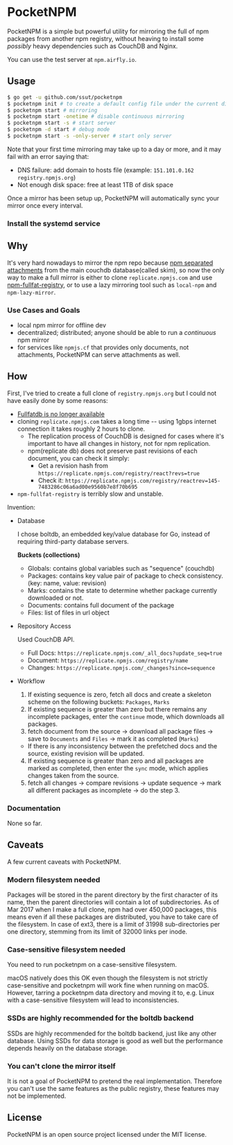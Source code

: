 # PocketNPM

PocketNPM is a simple but powerful utility for mirroring the full of npm packages from another npm registry, without heaving to install some *possibly* heavy dependencies such as CouchDB and Nginx.

You can use the test server at `npm.airfly.io`.

## Usage

```bash
$ go get -u github.com/ssut/pocketnpm
$ pocketnpm init # to create a default config file under the current directory
$ pocketnpm start # mirroring
$ pocketnpm start -onetime # disable continuous mirroring
$ pocketnpm start -s # start server
$ pocketnpm -d start # debug mode
$ pocketnpm start -s -only-server # start only server
```

Note that your first time mirroring may take up to a day or more, and it may fail with an error saying that:

- DNS failure: add domain to hosts file (example: `151.101.0.162 registry.npmjs.org`)
- Not enough disk space: free at least 1TB of disk space

Once a mirror has been setup up, PocketNPM will automatically sync your mirror once every interval.

### Install the systemd service

## Why

It's very hard nowadays to mirror the npm repo because [npm separated attachments](http://blog.npmjs.org/post/83774616862/deprecating-fullfatdb) from the main couchdb database(called skim), so now the only way to make a full mirror is either to clone `replicate.npmjs.com` and use [npm-fullfat-registry](https://github.com/npm/npm-fullfat-registry), or to use a lazy mirroring tool such as `local-npm` and `npm-lazy-mirror`.

### Use Cases and Goals

- local npm mirror for offline dev
- decentralized; distributed; anyone should be able to run a *continuous* npm mirror 
- for services like `npmjs.cf` that provides only documents, not attachments, PocketNPM can serve attachments as well.

## How

First, I've tried to create a full clone of `registry.npmjs.org` but I could not have easily done by some reasons:

- [Fullfatdb is no longer available](http://blog.npmjs.org/post/93158668615/reminder-fullfat-db-is-going-away)
- cloning `replicate.npmjs.com` takes a long time -- using 1gbps internet connection it takes roughly 2 hours to clone.
  - The replication process of CouchDB is designed for cases where it's important to have all changes in history, not for npm replication.
  - npm(replicate db) does not preserve past revisions of each document, you can check it simply:
    - Get a revision hash from `https://replicate.npmjs.com/registry/react?revs=true`
    - Check it: `https://replicate.npmjs.com/registry/reactrev=145-7483286c06a6ad00e9560b7e8f70b695`
- `npm-fullfat-registry` is terribly slow and unstable.

Invention:

- Database

  I chose boltdb, an embedded key/value database for Go, instead of requiring third-party database servers.

  **Buckets (collections)**
  - Globals: contains global variables such as "sequence" (couchdb)
  - Packages: contains key value pair of package to check consistency. (key: name, value: revision)
  - Marks: contains the state to determine whether package currently downloaded or not.
  - Documents: contains full document of the package
  - Files: list of files in url object

- Repository Access

  Used CouchDB API.
  
  - Full Docs: `https://replicate.npmjs.com/_all_docs?update_seq=true`
  - Document: `https://replicate.npmjs.com/registry/name`
  - Changes: `https://replicate.npmjs.com/_changes?since=sequence`

- Workflow

  1. If existing sequence is zero, fetch all docs and create a skeleton scheme on the following buckets: `Packages`, `Marks`
  2. If existing sequence is greater than zero but there remains any incomplete packages, enter the `continue` mode, which downloads all packages.
  3. fetch document from the source -> download all package files -> save to `Documents` and `Files` -> mark it as completed (`Marks`)
    - If there is any inconsistency between the prefetched docs and the source, existing revision will be updated.
  4. If existing sequence is greater than zero and all packages are marked as completed, then enter the `sync` mode, which applies changes taken from the source.
  5. fetch all changes -> compare revisions -> update sequence -> mark all different packages as incomplete -> do the step 3. 

### Documentation

None so far. 

## Caveats

A few current caveats with PocketNPM.

### Modern filesystem needed

Packages will be stored in the parent directory by the first character of its name, then the parent directories will contain a lot of subdirectories. As of Mar 2017 when I make a full clone, npm had over 450,000 packages, this means even if all these packages are distributed, you have to take care of the filesystem. In case of ext3, there is a limit of 31998 sub-directories per one directory, stemming from its limit of 32000 links per inode.

### Case-sensitive filesystem needed

You need to run pocketnpm on a case-sensitive filesystem.

macOS natively does this OK even though the filesystem is not strictly case-sensitive and pocketnpm will work fine when running on macOS. However, tarring a pocketnpm data directory and moving it to, e.g. Linux with a case-sensitive filesystem will lead to inconsistencies.

### SSDs are highly recommended for the boltdb backend

SSDs are highly recommended for the boltdb backend, just like any other database. Using SSDs for data storage is good as well but the performance depends heavily on the database storage.

### You can't clone the mirror itself

It is not a goal of PocketNPM to pretend the real implementation. Therefore you can't use the same features as the public registry, these features may not be implemented.

## License

PocketNPM is an open source project licensed under the MIT license.
